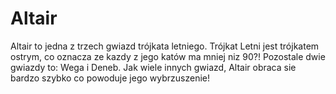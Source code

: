 # Altair

Altair to jedna z trzech gwiazd trójkata letniego. Trójkat Letni jest trójkatem
ostrym, co oznacza ze kazdy z jego katów ma mniej niz 90?! Pozostale dwie
gwiazdy to: Wega i Deneb. Jak wiele innych gwiazd, Altair obraca sie bardzo
szybko co powoduje jego wybrzuszenie!

